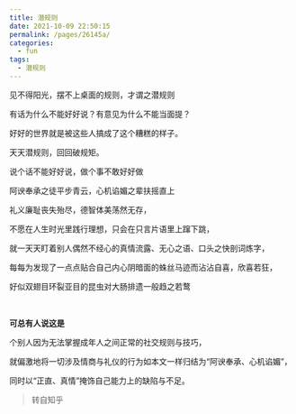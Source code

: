 ```yaml
---
title: 潜规则
date: 2021-10-09 22:50:15
permalink: /pages/26145a/
categories:
  - fun
tags:
  - 潜规则
---
```





见不得阳光，摆不上桌面的规则，才谓之潜规则

有话为什么不能好好说？有意见为什么不能当面提？

好好的世界就是被这些人搞成了这个糟糕的样子。

天天潜规则，回回破规矩。

说个话不能好好说，做个事不敢好好做

阿谀奉承之徒平步青云，心机谄媚之辈扶摇直上

礼义廉耻丧失殆尽，德智体美荡然无存，

不愿在人生时光里践行理想，只会在只言片语里上蹿下跳，

就一天天盯着别人偶然不经心的真情流露、无心之语、口头之快剖词炼字，

每每为发现了一点点贴合自己内心阴暗面的蛛丝马迹而沾沾自喜，欣喜若狂，

好似双翅目环裂亚目的昆虫对大肠排遗一般趋之若鹜

</br>

**可总有人说这是**

个别人因为无法掌握成年人之间正常的社交规则与技巧，

就偏激地将一切涉及情商与礼仪的行为如本文一样归结为“阿谀奉承、心机谄媚”，

同时以“正直、真情”掩饰自己能力上的缺陷与不足。





> 转自知乎